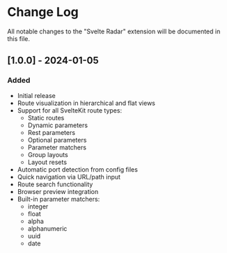 # Change Log

All notable changes to the "Svelte Radar" extension will be documented in this file.

## [1.0.0] - 2024-01-05

### Added
- Initial release
- Route visualization in hierarchical and flat views
- Support for all SvelteKit route types:
  - Static routes
  - Dynamic parameters
  - Rest parameters
  - Optional parameters
  - Parameter matchers
  - Group layouts
  - Layout resets
- Automatic port detection from config files
- Quick navigation via URL/path input
- Route search functionality
- Browser preview integration
- Built-in parameter matchers:
  - integer
  - float
  - alpha
  - alphanumeric
  - uuid
  - date